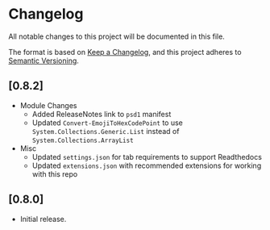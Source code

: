 # Changelog

All notable changes to this project will be documented in this file.

The format is based on [Keep a Changelog](https://keepachangelog.com/en/1.2.0/),
and this project adheres to [Semantic Versioning](https://semver.org/spec/v2.0.0.html).

## [0.8.2]

- Module Changes
    - Added ReleaseNotes link to `psd1` manifest
    - Updated `Convert-EmojiToHexCodePoint` to use `System.Collections.Generic.List` instead of `System.Collections.ArrayList`
- Misc
    - Updated `settings.json` for tab requirements to support Readthedocs
    - Updated `extensions.json` with recommended extensions for working with this repo

## [0.8.0]

- Initial release.
